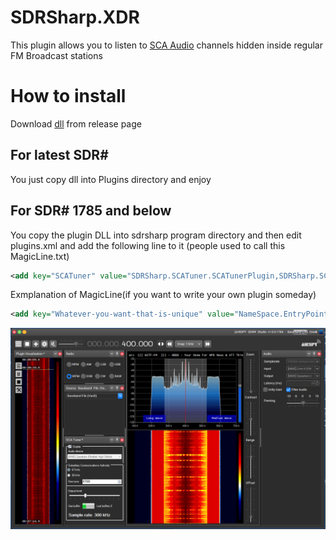 # SDRSharp.XDR
This plugin allows you to listen to [SCA Audio](https://en.wikipedia.org/wiki/Subsidiary_communications_authority) channels hidden inside regular FM Broadcast stations  
 
# How to install
Download [dll](https://github.com/veso266/SDRSharp.SCATuner/releases/download/1.1/SDRSharp.SCATuner.dll) from release page
## For latest SDR#
You just copy dll into Plugins directory and enjoy
## For SDR# 1785 and below 
You copy the plugin DLL into sdrsharp program directory and then edit plugins.xml and add the following line to it (people used to call this  MagicLine.txt)
 ```xml
<add key="SCATuner" value="SDRSharp.SCATuner.SCATunerPlugin,SDRSharp.SCATuner" />
 ```
 
 Exmplanation of MagicLine(if you want to write your own plugin someday)
 ```xml
 <add key="Whatever-you-want-that-is-unique" value="NameSpace.EntryPoint,DLLName" />
 ```
 
 
 ![SDRSharp.XDR](IMGS/Demonstration.PNG?raw=true "How it looks like when it works :)")
